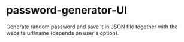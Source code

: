 # password-generator-UI
Generate random password and save it in JSON file together with the website url/name (depends on user's option). 
